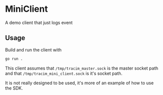 # MiniClient

A demo client that just logs event

## Usage

Build and run the client with

```bash
go run .
```

This client assumes that `/tmp/tracim_master.sock` is the master socket path
and that `/tmp/tracim_mini_client.sock` is it's socket path.

It is not really designed to be used, it's more of an example of how to use the SDK.
